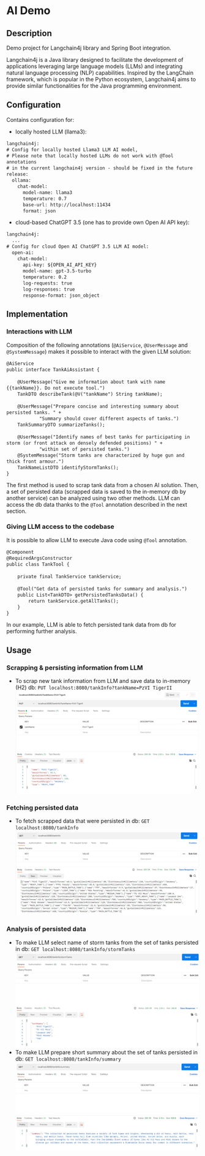 # AI Demo

## Description

Demo project for Langchain4j library and Spring Boot integration.

Langchain4j is a Java library designed to facilitate the development of applications leveraging large language models (LLMs) and integrating natural language processing (NLP) capabilities. Inspired by the LangChain framework, which is popular in the Python ecosystem, Langchain4j aims to provide similar functionalities for the Java programming environment.

## Configuration

Contains configuration for:
* locally hosted LLM (llama3): 
```
langchain4j:
# Config for locally hosted Llama3 LLM AI model,
# Please note that locally hosted LLMs do not work with @Tool annotations
# in the current langchain4j version - should be fixed in the future release:
  ollama:
    chat-model:
      model-name: llama3
      temperature: 0.7
      base-url: http://localhost:11434
      format: json
```

* cloud-based ChatGPT 3.5 (one has to provide own Open AI API key):
```
langchain4j:
  ...
# Config for cloud Open AI ChatGPT 3.5 LLM AI model:
  open-ai:
    chat-model:
      api-key: ${OPEN_AI_API_KEY}
      model-name: gpt-3.5-turbo
      temperature: 0.2
      log-requests: true
      log-responses: true
      response-format: json_object
```

## Implementation

### Interactions with LLM

Composition of the following annotations (`@AiService`, `@UserMessage` and `@SystemMessage`) makes it possible
to interact with the given LLM solution:

```
@AiService
public interface TankAiAssistant {

    @UserMessage("Give me information about tank with name {{tankName}}. Do not execute tool.")
    TankDTO describeTank(@V("tankName") String tankName);

    @UserMessage("Prepare concise and interesting summary about persisted tanks. " +
            "Summary should cover different aspects of tanks.")
    TankSummaryDTO summarizeTanks();

    @UserMessage("Identify names of best tanks for participating in storm (or front attack on densely defended positions) " +
            "within set of persisted tanks.")
    @SystemMessage("Storm tanks are characterized by huge gun and thick front armour.")
    TankNameListDTO identifyStormTanks();
}
```

The first method is used to scrap tank data from a chosen AI solution. Then, a set of persisted data (scrapped data is saved to the in-memory db by another service)
can be analyzed using two other methods. LLM can access the db data thanks to the `@Tool` annotation described in the next section.

### Giving LLM access to the codebase

It is possible to allow LLM to execute Java code using `@Tool` annotation. 

```
@Component
@RequiredArgsConstructor
public class TankTool {

    private final TankService tankService;

    @Tool("Get data of persisted tanks for summary and analysis.")
    public List<TankDTO> getPersistedTanksData() {
        return tankService.getAllTanks();
    }
}
```
In our example, LLM is able to fetch persisted tank data from db for performing further analysis.

## Usage

### Scrapping & persisting information from LLM

* To scrap new tank information from LLM and save data to in-memory (H2) db:
`PUT localhost:8080/tankInfo?tankName=PzVI TigerII`
![put-tankinfo.png](readme_img/put-tankinfo.png)

### Fetching persisted data
* To fetch scrapped data that were persisted in db:
`GET localhost:8080/tankInfo`
![get-tankinfo.png](readme_img/get-tankinfo.png)

### Analysis of persisted data
* To make LLM select name of storm tanks from the set of tanks persisted in db:
`GET localhost:8080/tankInfo/stormTanks`
![get-tankinfo-stormtanks.png](readme_img/get-tankinfo-stormtanks.png)
* To make LLM prepare short summary about the set of tanks persisted in db:
`GET localhost:8080/tankInfo/summary`
![get-tankinfo-summary.png](readme_img/get-tankinfo-summary.png)